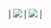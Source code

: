 | ![](https://github-readme-stats.vercel.app/api?username=shikukuya&show_icons=true&theme=dark&count_private=true) | ![](https://github-readme-stats.vercel.app/api/top-langs/?username=shikukuya&theme=dark&layout=compact) |
